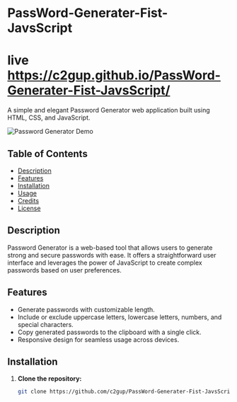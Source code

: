 # PassWord-Generater-Fist-JavsScript
# live https://c2gup.github.io/PassWord-Generater-Fist-JavsScript/

A simple and elegant Password Generator web application built using HTML, CSS, and JavaScript.

![Password Generator Demo](demo.gif)

## Table of Contents

- [Description](#description)
- [Features](#features)
- [Installation](#installation)
- [Usage](#usage)
- [Credits](#credits)
- [License](#license)

## Description

Password Generator is a web-based tool that allows users to generate strong and secure passwords with ease. It offers a straightforward user interface and leverages the power of JavaScript to create complex passwords based on user preferences.

## Features

- Generate passwords with customizable length.
- Include or exclude uppercase letters, lowercase letters, numbers, and special characters.
- Copy generated passwords to the clipboard with a single click.
- Responsive design for seamless usage across devices.

## Installation

1. **Clone the repository:**
   ```sh
   git clone https://github.com/c2gup/PassWord-Generater-Fist-JavsScript.git
